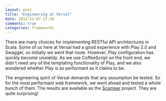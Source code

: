 ```yaml
---
layout: post
title: "Engineering at Versal"
date: 2012-11-07 17:38
comments: true
categories: frameworks
---
```


There are many choices for implementing RESTful API architectures in Scala.  Some of us here at Versal had a good experience with Play 2.0 and Swagger, so initially we went that route.  However, Play configuration has quickly become unwieldy.  As we use CoffeeScript on the front end, we didn't need any of the templating functionality of Play, and we also wondered whether Play is as performant as it claims to be.

<!--more-->

The engineering spirit of Versal demands that any assumption be tested.  So for the most performant web framework, we went ahead and tested a whole bunch of them.  The results are available as the [Scamper](http://github.com/Versal/scamper) project.  They are quite surprising!